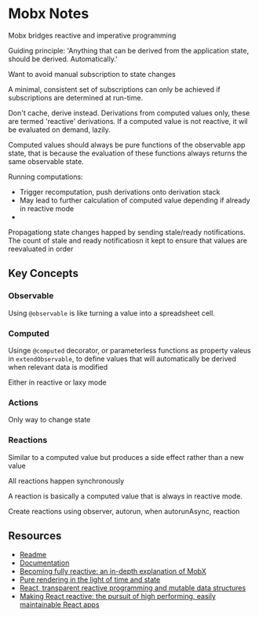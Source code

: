 # Mobx Notes

Mobx bridges reactive and imperative programming

Guiding principle: 'Anything that can be derived from the application state, should be derived. Automatically.'

Want to avoid manual subscription to state changes

A minimal, consistent set of subscriptions can only be achieved if subscriptions are determined at run-time.

Don't cache, derive instead. Derivations from computed values only, these are termed 'reactive' derivations. If a computed value is not reactive, it wil be evaluated on demand, lazily.

Computed values should always be pure functions of the observable app state, that is because the evaluation of these functions always returns the same observable state.

Running computations:
* Trigger recomputation, push derivations onto derivation stack
* May lead to further calculation of computed value depending if already in reactive mode
* 

Propagationg state changes happed by sending stale/ready notifications. The count of stale and ready notificatiosn it kept to ensure that values are reevaluated in order

## Key Concepts

### Observable

Using `@observable` is like turning a value into a spreadsheet cell.

### Computed

Usinge `@computed` decorator, or parameterless functions as property valeus in `extendObservable`, to define values that will automatically be derived when relevant data is modified

Either in reactive or laxy mode

### Actions

Only way to change state

### Reactions

Similar to a computed value but produces a side effect rather than a new value

All reactions happen synchronously

A reaction is basically a computed value that is always in reactive mode.

Create reactions using observer, autorun, when autorunAsync, reaction

## Resources

* [Readme](https://github.com/mobxjs/mobx/blob/56c3ad276671731505b9100a2f869bfeb1b1e7b6/README.md)
* [Documentation](https://mobxjs.github.io/mobx/index.html)
* [Becoming fully reactive: an in-depth explanation of MobX](https://medium.com/@mweststrate/becoming-fully-reactive-an-in-depth-explanation-of-mobservable-55995262a254#.g6h5oqur4)
* [Pure rendering in the light of time and state](https://medium.com/@mweststrate/pure-rendering-in-the-light-of-time-and-state-4b537d8d40b1#.3uvyjzpjs)
* [React, transparent reactive programming and mutable data structures](https://www.youtube.com/watch?v=FEwLwiizlk0)
* [Making React reactive: the pursuit of high performing, easily maintainable React apps](https://www.mendix.com/tech-blog/making-react-reactive-pursuit-high-performing-easily-maintainable-react-apps/)
